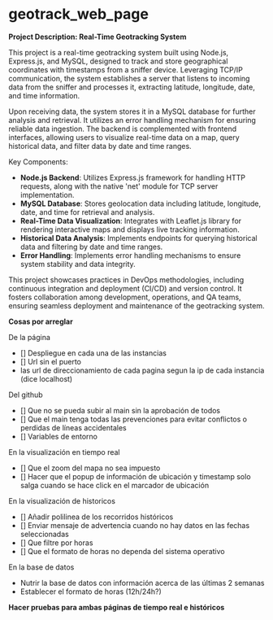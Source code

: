 # geotrack_web_page
**Project Description: Real-Time Geotracking System**

This project is a real-time geotracking system built using Node.js, Express.js, and MySQL, designed to track and store geographical coordinates with timestamps from a sniffer device. Leveraging TCP/IP communication, the system establishes a server that listens to incoming data from the sniffer and processes it, extracting latitude, longitude, date, and time information. 

Upon receiving data, the system stores it in a MySQL database for further analysis and retrieval. It utilizes an error handling mechanism for ensuring reliable data ingestion. The backend is complemented with frontend interfaces, allowing users to visualize real-time data on a map, query historical data, and filter data by date and time ranges.

Key Components:
- **Node.js Backend**: Utilizes Express.js framework for handling HTTP requests, along with the native 'net' module for TCP server implementation.
- **MySQL Database**: Stores geolocation data including latitude, longitude, date, and time for retrieval and analysis.
- **Real-Time Data Visualization**: Integrates with Leaflet.js library for rendering interactive maps and displays live tracking information.
- **Historical Data Analysis**: Implements endpoints for querying historical data and filtering by date and time ranges.
- **Error Handling**: Implements error handling mechanisms to ensure system stability and data integrity.

This project showcases practices in DevOps methodologies, including continuous integration and deployment (CI/CD) and version control. It fosters collaboration among development, operations, and QA teams, ensuring seamless deployment and maintenance of the geotracking system.

**Cosas por arreglar**

De la página 
- [] Despliegue en cada una de las instancias
- [] Url sin el puerto
- las url de direccionamiento de cada pagina segun la ip de cada instancia (dice localhost)

Del github
- [] Que no se pueda subir al main sin la aprobación de todos
- [] Que el main tenga todas las prevenciones para evitar conflictos o perdidas de líneas accidentales
- [] Variables de entorno

En la visualización en tiempo real
- [] Que el zoom del mapa no sea impuesto
- []  Hacer que el popup de información de ubicación y timestamp solo salga cuando se hace click en el marcador de ubicación

En la visualización de historicos
- [] Añadir polilinea de los recorridos históricos 
- [] Enviar mensaje de advertencia cuando no hay datos en las fechas seleccionadas
- [] Que filtre por horas
- [] Que el formato de horas no dependa del sistema operativo

En la base de datos
- Nutrir la base de datos con información acerca de las últimas 2 semanas
- Establecer el formato de horas (12h/24h?)

**Hacer pruebas para ambas páginas de tiempo real e históricos**
